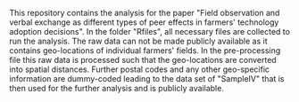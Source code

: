 This repository contains the analysis for the paper "Field observation and verbal exchange as different types of peer effects in farmers' technology adoption decisions".
In the folder "Rfiles", all necessary files are collected to run the analysis. 
The raw data can not be made publicly available as it contains geo-locations of individual farmers' fields.
In the pre-processing file this raw data is processed such that the geo-locations are converted into spatial distances. 
Further postal codes and any other geo-specific information are dummy-coded leading to the data set of "SampleIV" that is then used for the further analysis and is publicly available.
